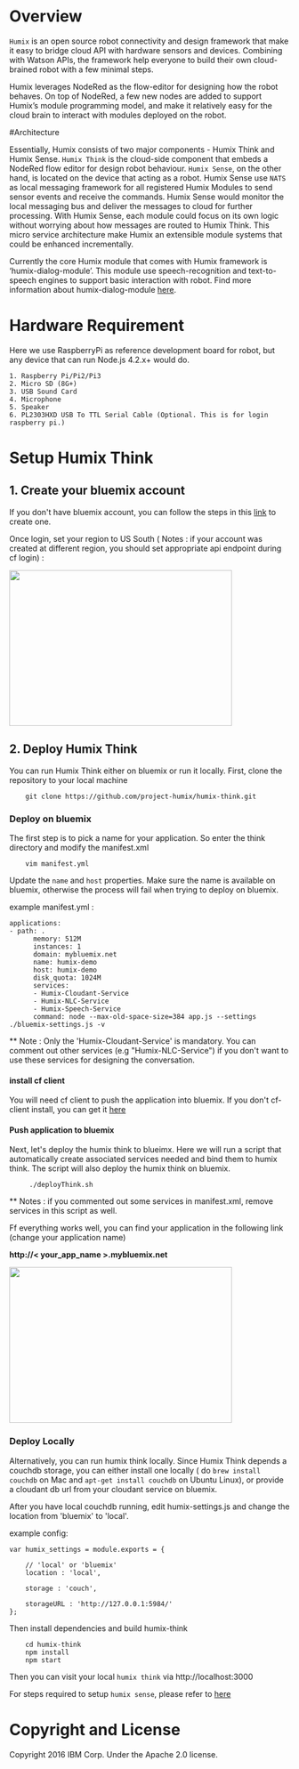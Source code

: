 # Overview

`Humix` is an open source robot connectivity and design framework that make it easy to
bridge cloud API with hardware sensors and devices. Combining with Watson APIs,
the framework help everyone to build their own cloud-brained robot with a few minimal steps.

Humix leverages NodeRed as the flow-editor for designing how the robot behaves. On top of NodeRed,
a few new nodes are added to support Humix’s module programming model, and make it relatively easy for 
the cloud brain to interact with modules deployed on the robot. 


#Architecture

Essentially, Humix consists of two major components - Humix Think and Humix Sense.
`Humix Think` is the cloud-side component that embeds a NodeRed flow editor for design robot behaviour.
`Humix Sense`, on the other hand, is located on the device that acting as a robot.
Humix Sense use `NATS` as local messaging framework for all registered Humix Modules
to send sensor events and receive the commands. Humix Sense would monitor the local messaging bus
and deliver the messages to cloud for further processing.
With Humix Sense, each module could focus on its own logic without worrying about how messages
are routed to Humix Think. This micro service architecture make Humix an extensible
module systems that could be enhanced incrementally.

Currently the core Humix module that comes with Humix framework is ‘humix-dialog-module’.
This module use speech-recognition and text-to-speech engines  to support basic interaction with robot. Find more information about humix-dialog-module [here](https://github.com/project-humix/humix-dialog-module).



# Hardware Requirement

Here we use RaspberryPi as reference development board for robot, but any device that can run Node.js 4.2.x+ would do.

    1. Raspberry Pi/Pi2/Pi3
    2. Micro SD (8G+)
    3. USB Sound Card
    4. Microphone
    5. Speaker
    6. PL2303HXD USB To TTL Serial Cable (Optional. This is for login raspberry pi.)


# Setup Humix Think


## 1. Create your bluemix account

If you don't have bluemix account, you can follow the steps in this [link](https://www.ibm.com/developerworks/cloud/library/cl-bluemix-fundamentals-start-your-free-trial/) to create one.


Once login, set your region to US South ( Notes : if your account was created at different region, you should set appropriate api endpoint during cf login) :

<img border="0" height="280" src="https://1.bp.blogspot.com/-wnsU8Sj6xyI/Vw81z3pRSlI/AAAAAAAAABs/PtqygkrMWAowDsHq5ZqtZ5cmM_WLuc7-gCLcB/s1600/IBM%2BBluemix%2B-region2.png" width="400" />

## 2. Deploy Humix Think

You can run Humix Think either on bluemix or run it locally. First, clone the repository to your local machine

```
    git clone https://github.com/project-humix/humix-think.git
```

### Deploy on bluemix

The first step is to pick a name for your application. So enter the think directory and modify the manifest.xml

```
    vim manifest.yml
```

Update the `name` and `host` properties. Make sure the name is available on bluemix, otherwise the process will fail when trying to deploy on bluemix.

example manifest.yml : <br>
```
applications:
- path: .
      memory: 512M
      instances: 1
      domain: mybluemix.net
      name: humix-demo
      host: humix-demo
      disk_quota: 1024M
      services:
      - Humix-Cloudant-Service
      - Humix-NLC-Service
      - Humix-Speech-Service
      command: node --max-old-space-size=384 app.js --settings ./bluemix-settings.js -v
 ```

 ** Note : Only the 'Humix-Cloudant-Service' is mandatory. You can comment out other services (e.g "Humix-NLC-Service") if you don't want to use these services for designing the conversation.

 #### install cf client

 You will need cf client to push the application into bluemix. If you don't cf-client install, you can get it [here](https://github.com/cloudfoundry/cli)

 #### Push application to bluemix

 Next, let's deploy the humix think to blueimx. Here we will run a script that automatically create associated services needed and bind them to humix think. The script will also deploy the humix think on bluemix.

```
     ./deployThink.sh
```
** Notes : if you commented out some services in manifest.xml, remove services in this script as well.  

Ff everything works well, you can find your application in the following link (change your application name)

__http://< your_app_name >.mybluemix.net__

<img border="0" height="280" src="https://3.bp.blogspot.com/-ntpV9i7u44g/VxEyXVlCufI/AAAAAAAAAG4/dSGYiqs_ZGIpSqAPBB2aHZlZyt9NkjKgwCLcB/s1600/humix-pi2-addsense.png" width="400" />



### Deploy Locally

Alternatively, you can run humix think locally. Since Humix Think depends a couchdb storage, 
you can either install one locally ( do `brew install couchdb` on Mac and `apt-get install couchdb` on Ubuntu Linux), or provide a cloudant db url from your cloudant service on bluemix.

After you have local couchdb running, edit humix-settings.js and change the location from 'bluemix' to 'local'. 

example config:
```
var humix_settings = module.exports = {

    // 'local' or 'bluemix'
    location : 'local',

    storage : 'couch',

    storageURL : 'http://127.0.0.1:5984/'
};

```



Then install dependencies and build humix-think
```
    cd humix-think
    npm install
    npm start
```

Then you can visit your local `humix think` via http://localhost:3000



For steps required to setup `humix sense`, please refer to [here](http://119.81.185.45/humix_image/humix-sense-1.0.gz)



# Copyright and License

Copyright 2016 IBM Corp. Under the Apache 2.0 license.
